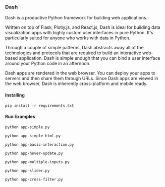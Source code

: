 ### Dash

Dash is a productive Python framework for building web applications.

Written on top of Flask, Plotly.js, and React.js, Dash is ideal for building data visualization apps with highly custom user interfaces in pure Python. It's particularly suited for anyone who works with data in Python.

Through a couple of simple patterns, Dash abstracts away all of the technologies and protocols that are required to build an interactive web-based application. Dash is simple enough that you can bind a user interface around your Python code in an afternoon.

Dash apps are rendered in the web browser. You can deploy your apps to servers and then share them through URLs. Since Dash apps are viewed in the web browser, Dash is inherently cross-platform and mobile ready.

#### Installing

```
pip install -r requirements.txt
```

#### Run Examples
```
python app-simple.py

python app-simple-html.py

python app-basic-interaction.py 

python app-hover-update.py

python app-multiple-inputs.py

python app-slider.py 

python app-cross-filter.py 

```
